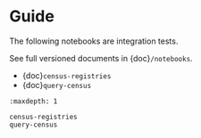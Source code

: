 # Guide

The following notebooks are integration tests.

See full versioned documents in {doc}`/notebooks`.

- {doc}`census-registries`
- {doc}`query-census`

```{toctree}
:maxdepth: 1

census-registries
query-census
```
